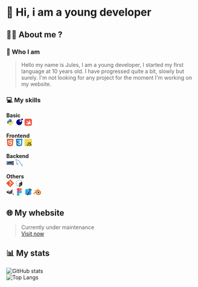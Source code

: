 # 👋 Hi, i am a young developer


## 🙋‍♂️ About me ?

### 👀 Who I am
> Hello my name is Jules, I am a young developer, I started my first language at 10 years old. I have progressed quite a bit, slowly but surely.
I'm not looking for any project for the moment I'm working on my website.

### 💻 My skills

<b>Basic</b>
<br>
<code><img height="20" src="https://github.com/devicons/devicon/blob/master/icons/python/python-original.svg"></code>
<code><img height="20" src="https://github.com/devicons/devicon/blob/master/icons/lua/lua-original.svg"></code>
<code><img height="20" src="https://github.com/devicons/devicon/blob/master/icons/swift/swift-original.svg"></code>

<b>Frontend</b>
<br>
<code><img height="20" src="https://github.com/devicons/devicon/blob/master/icons/html5/html5-original.svg"></code>
<code><img height="20" src="https://github.com/devicons/devicon/blob/master/icons/css3/css3-original.svg"></code>
<code><img height="20" src="https://github.com/devicons/devicon/blob/master/icons/javascript/javascript-original.svg"></code>

<b>Backend</b>
<br>
<code><img height="20" src="https://github.com/devicons/devicon/blob/master/icons/php/php-original.svg"></code>
<code><img height="20" src="https://github.com/devicons/devicon/blob/master/icons/mysql/mysql-original.svg"></code>

<b>Others</b>
<br>
<code><img height="20" src="https://github.com/devicons/devicon/blob/master/icons/git/git-original.svg"></code>
<code><img height="20" src="https://github.com/devicons/devicon/blob/master/icons/bash/bash-original.svg"></code>
<br>
<code><img height="20" src="https://github.com/devicons/devicon/blob/master/icons/gimp/gimp-original.svg"></code>
<code><img height="20" src="https://github.com/devicons/devicon/blob/master/icons/figma/figma-original.svg"></code>
<code><img height="20" src="https://github.com/devicons/devicon/blob/master/icons/xcode/xcode-original.svg"></code>
<code><img height="20" src="https://github.com/devicons/devicon/blob/master/icons/blender/blender-original.svg"></code>


## 🌐 My whebsite
> Currently under maintenance
> <br>
> <a href=http://oural.tech>Visit now</a>


## 📊 My stats

![GitHub stats](https://github-readme-stats.vercel.app/api?username=Oural1206&show_icons=true&theme=github_dark)
<br>
![Top Langs](https://github-readme-stats.vercel.app/api/top-langs/?username=Oural1206&layout=compact&theme=github_dark)
